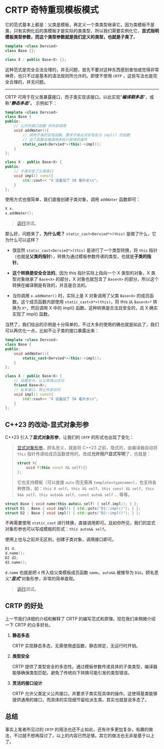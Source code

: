 # CRTP 奇特重现模板模式

它的范式基本上都是：父类是模板，再定义一个类类型继承它。因为类模板不是类，只有实例化后的类模板才是实际的类类型，所以我们需要实例化它，**显式指明模板类型参数，而这个类型参数就是我们定义的类型，也就是子类了**。

```cpp
template <class Dervied>
class Base {};

class X : public Base<X> {};
```

这种范式是完全合法合理的，并无问题，首先不要对这种东西感到害怕或觉得非常神奇，也只不过是基本的语法规则所允许的。即使不使用 `CRTP` ，这些写法也是完全合理的，并无问题。

---

CRTP 可用于在父类暴露接口，而子类实现该接口，以此实现“***编译期多态***”，或称“***静态多态***”。 示例如下：

```cpp
template <class Dervied>
class Base {
public:
    // 公开的接口函数 供外部调用
    void addWater(){
        // 调用子类的实现函数。要求子类必须实现名为 impl() 的函数
        // 这个函数会被调用来执行具体的操作
        static_cast<Dervied*>(this)->impl();
    }
};

class X : public Base<X> {
public:
    // 子类实现了父类接口
    void impl() const{
        std::cout<< "X 设备加了 50 毫升水\n";
    }
};
```

使用方式也很简单，我们直接创建子类对象，调用 `addWater` 函数即可：

```cpp
X x;
x.addWater();
```

> [运行](https://godbolt.org/z/o373avza5)测试。

那么好，问题来了，**为什么呢？** `static_cast<Dervied*>(this)` 是做了什么，它为什么可以这样？

- 很显然 `static_cast<Dervied*>(this)` 是进行了一个类型转换，将 `this` 指针（也就是**父类的指针**），转换为通过模板参数传递的类型，也就是**子类的指针**。

- **这个转换是安全合法的**。因为 this 指针实际上指向一个 X 类型的对象，X 类型对象继承了 `Base<X>` 的部分，X 对象也就包含了 `Base<X>` 的部分，所以这个转换在编译期是有效的，并且是合法的。

- 当你调用 `x.addWater()` 时，实际上是 X 对象调用了父类 `Base<X>` 的成员函数。这个成员函数内部使用 `static_cast<X*>(this)`，将 this 从 `Base<X>*` 转换为 `X*`，然后调用 X 中的 impl() 函数。这种转换是合法且安全的，且 X 确实实现了 impl() 函数。

当然了，我们给出的示例是十分简单的，不过大多的使用的确也就是如此了，我们可以再优化一点，比如不让子类的接口暴露出来：

```cpp
template <class Dervied>
class Base {
public:
    void addWater(){
        static_cast<Dervied*>(this)->impl();
    }
};

class X : public Base<X> {
    // 设置友元，让父类得以访问
    friend Base<X>;
    // 私有接口，禁止外部访问
    void impl() const{
        std::cout<< "X 设备加了 50 毫升水\n";
    }
};
```

## C++23 的改动-显式对象形参

C++23 引入了**显式对象形参**，让我们的 `CRTP` 的形式也出现了变化：

> [显式对象形参](https://zh.cppreference.com/w/cpp/language/member_functions#.E6.98.BE.E5.BC.8F.E5.AF.B9.E8.B1.A1.E6.88.90.E5.91.98.E5.87.BD.E6.95.B0)，顾名思义，就是将 C++23 之前，隐式的，由编译器自动将 `this` 指针传递给成员函数使用的，改成**允许用户显式写明**了，也就是：
> 
> ```cpp
> struct X{
>     void f(this const X& self){}
> };
> ```
> 它也支持模板（可以直接 `auto` 而无需再 `template<typename>`），也支持各种修饰，如：`this X self`、`this X& self`、`this const X& self`、`this X&& self`、`this auto&& self`、`const auto& self` ... 等等。

```cpp
struct Base { void name(this auto&& self) { self.impl(); } };
struct D1 : Base { void impl() { std::puts("D1::impl()"); } };
struct D2 : Base { void impl() { std::puts("D2::impl()"); } };
```

不再需要使用 `static_cast` 进行转换，直接调用即可。且如你所见，我们的显式对象形参也可以写成模板的形式：`this auto&& self`。

使用上也与之前并无区别，创建子类对象，调用接口即可。

```cpp
D1 d;
d.name();
D2 d2;
d2.name();
```

`d.name` 也就是把 `d` 传入给父类模板成员函数 `name`，`auto&&` 被推导为 `D1&`，顾名思义”***显式***“对象形参，非常的简单直观。

> [运行](https://godbolt.org/z/WW59PqEd3)测试。

## CRTP 的好处

上一节我们详细的介绍和解释了 CRTP 的编写范式和原理。现在我们来稍微介绍一下 CRTP 的众多好处。

1. **静态多态**
   
   CRTP 实现静态多态，无需使用虚函数，静态绑定，无运行时开销。

2. **类型安全**

   CRTP 提供了类型安全的多态性。通过模板参数传递具体的子类类型，编译器能够确保类型匹配，避免了传统向下转换可能引发的类型错误。

3. **灵活的接口设计**
   
   CRTP 允许父类定义公共接口，并要求子类实现具体的操作。这使得基类能够提供通用的接口，而具体的实现细节留给派生类。其实也就是说多态了。

## 总结

事实上笔者所见过的 `CRTP` 的用法也还不止如此，还有许多更加复杂，有趣的做法，不过就不想再探讨了，以上的内容已然足够。其它的做法也无非是基于以上了。

